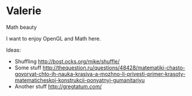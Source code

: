 # Valerie
Math beauty

I want to enjoy OpenGL and Math here.

Ideas:

- Shuffling http://bost.ocks.org/mike/shuffle/ 
- Some stuff http://thequestion.ru/questions/48428/matematiki-chasto-govoryat-chto-ih-nauka-krasiva-a-mozhno-li-privesti-primer-krasoty-matematicheskoj-konstrukcii-ponyatnyj-gumanitariyu
- Another stuff http://gregtatum.com/
